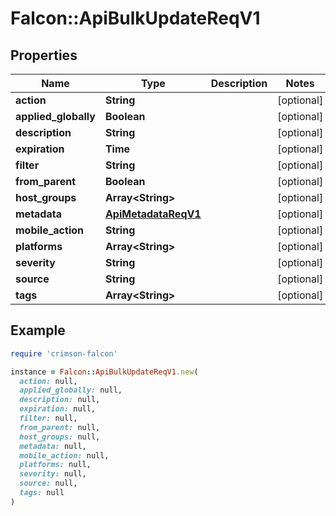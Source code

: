 # Falcon::ApiBulkUpdateReqV1

## Properties

| Name | Type | Description | Notes |
| ---- | ---- | ----------- | ----- |
| **action** | **String** |  | [optional] |
| **applied_globally** | **Boolean** |  | [optional] |
| **description** | **String** |  | [optional] |
| **expiration** | **Time** |  | [optional] |
| **filter** | **String** |  | [optional] |
| **from_parent** | **Boolean** |  | [optional] |
| **host_groups** | **Array&lt;String&gt;** |  | [optional] |
| **metadata** | [**ApiMetadataReqV1**](ApiMetadataReqV1.md) |  | [optional] |
| **mobile_action** | **String** |  | [optional] |
| **platforms** | **Array&lt;String&gt;** |  | [optional] |
| **severity** | **String** |  | [optional] |
| **source** | **String** |  | [optional] |
| **tags** | **Array&lt;String&gt;** |  | [optional] |

## Example

```ruby
require 'crimson-falcon'

instance = Falcon::ApiBulkUpdateReqV1.new(
  action: null,
  applied_globally: null,
  description: null,
  expiration: null,
  filter: null,
  from_parent: null,
  host_groups: null,
  metadata: null,
  mobile_action: null,
  platforms: null,
  severity: null,
  source: null,
  tags: null
)
```

